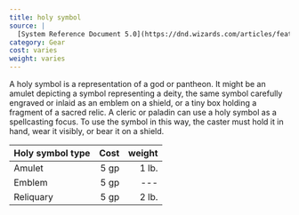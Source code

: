 ```yaml
---
title: holy symbol
source: |
  [System Reference Document 5.0](https://dnd.wizards.com/articles/features/systems-reference-document-srd)
category: Gear
cost: varies
weight: varies
---
```


A holy symbol is a representation of a god or pantheon. It might be an amulet depicting a symbol representing a deity, the same symbol carefully engraved or inlaid as an emblem on a shield, or a tiny box holding a fragment of a sacred relic. A cleric or paladin can use a holy symbol as a spellcasting focus. To use the symbol in this way, the caster must hold it in hand, wear it visibly, or bear it on a shield.

| Holy symbol type | Cost | weight |
|:-----------------|-----:|-------:|
| Amulet           | 5 gp |  1 lb. |
| Emblem           | 5 gp |    --- |
| Reliquary        | 5 gp |  2 lb. |
